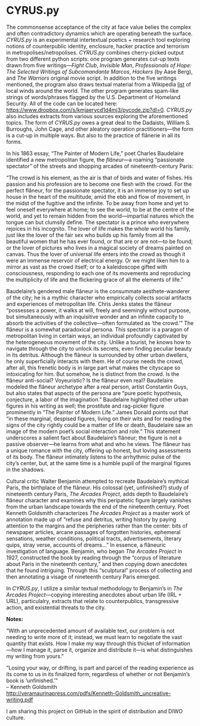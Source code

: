 # CYRUS.py

The commonsense acceptance of the city at face value belies the complex and often contradictory dynamics which are operating beneath the surface. <i>CYRUS.py</i> is an experimental intertextual poetics + research tool exploring notions of counterpublic identity, enclosure, hacker practice and terrorism in metropolises/netropolises. <i>CYRUS.py</i> combines cherry-picked output from two different python scripts: one program generates cut-up texts drawn from five writings—<i>Fight Club</i>, <i>Invisible Man</i>, <i>Professionals of Hope: The Selected Writings of Subcomandante Marcos</i>, <i>Hackers</i> (by Aase Berg), and <i>The Warriors</i> original movie script. In addition to the five writings mentioned, the program also draws textual material from a Wikipedia <a href="https://en.wikipedia.org/wiki/List_of_local_winds">list</a> of local winds around the world. The other program generates spam-like strings of words/phrases flagged by the U.S. Department of Homeland Security. All of the code can be located here: https://www.dropbox.com/s/kmjaerycd1d4mj3/pycode.zip?dl=0. <i>CYRUS.py</i> also includes extracts from various sources exploring the aforementioned topics. The form of <i>CYRUS.py</i> owes a great deal to the Dadaists, William S. Burroughs, John Cage, and other aleatory operation practitioners—the form is a cut-up in multiple ways. But also to the practice of flânerie in all its forms.<br>

In his 1863 essay, “The Painter of Modern Life,” poet Charles Baudelaire identified a new metropolitan figure, the <i>flâneur</i>—a roaming “passionate spectator” of the streets and shopping arcades of nineteenth-century Paris:<br>

“The crowd is his element, as the air is that of birds and water of fishes. His passion and his profession are to become one flesh with the crowd. For the perfect flâneur, for the passionate spectator, it is an immense joy to set up house in the heart of the multitude, amid the ebb and flow of movement, in the midst of the fugitive and the infinite. To be away from home and yet to feel oneself everywhere at home; to see the world, to be at the centre of the world, and yet to remain hidden from the world—impartial natures which the tongue can but clumsily define. The spectator is a prince who everywhere rejoices in his incognito. The lover of life makes the whole world his family, just like the lover of the fair sex who builds up his family from all the beautiful women that he has ever found, or that are or are not—to be found; or the lover of pictures who lives in a magical society of dreams painted on canvas. Thus the lover of universal life enters into the crowd as though it were an immense reservoir of electrical energy. Or we might liken him to a mirror as vast as the crowd itself; or to a kaleidoscope gifted with consciousness, responding to each one of its movements and reproducing the multiplicity of life and the flickering grace of all the elements of life.”

Baudelaire’s gendered male flâneur is the consummate aesthete-wanderer of the city; he is a mythic character who empirically collects social artifacts and experiences of metropolitan life. Chris Jenks states the flâneur “possesses a power, it walks at will, freely and seemingly without purpose, but simultaneously with an inquisitive wonder and an infinite capacity to absorb the activities of the collective—often formulated as ‘the crowd.’” The flâneur is a somewhat paradoxical persona. This spectator is a paragon of metropolitan living in certain ways, an individual profoundly captivated by the heterogeneous movement of the city. Unlike a tourist, he knows how to navigate through the city to unlock its secrets, even finding peculiar beauty in its detritus. Although the flâneur is surrounded by other urban dwellers, he only superficially interacts with them. He of course needs the crowd, after all, this frenetic body is in large part what makes the cityscape so intoxicating for him. But somehow, he is distinct from the crowd. Is the flâneur anti-social? Voyeuristic? Is the flâneur even real? Baudelaire modeled the flâneur archetype after a real person, artist Constantin Guys, but also states that aspects of the persona are “pure poetic hypothesis, conjecture, a labor of the imagination.” Baudelaire highlighted other urban figures in his writing as well; the prostitute and rag-picker figure prominently in “The Painter of Modern Life.” James Donald points out that “in these marginal, despised figures, living on their wits and for reading the signs of the city rightly could be a matter of life or death, Baudelaire saw an image of the modern poet’s social interaction and role.” This statement underscores a salient fact about Baudelaire’s flâneur; the figure is not a passive observer—he learns from what and who he views. The flâneur has a unique romance with the city, offering up honest, but loving assessments of its body. The flâneur intimately listens to the arrhythmic pulse of the city’s center, but, at the same time is a humble pupil of the marginal figures in the shadows.

Cultural critic Walter Benjamin attempted to recreate Baudelaire’s mythical Paris, the birthplace of the flâneur. His colossal (yet, unfinished?) study of nineteenth century Paris, <i>The Arcades Project</i>, adds depth to Baudelaire’s flâneur character and examines why this peripatetic figure largely vanishes from the urban landscape towards the end of the nineteenth century. Poet Kenneth Goldsmith characterizes <i>The Arcades Project</i> as a master work of annotation made up of “refuse and detritus, writing history by paying attention to the margins and the peripheries rather than the center: bits of newspaper articles, arcane passages of forgotten histories, ephemeral sensations, weather conditions, political tracts, advertisements, literary quips, stray verse, accounts of dreams…” In essence, a flâneuric investigation of language. Benjamin, who began <i>The Arcades Project</i> in 1927, constructed the book by reading through the “corpus of literature about Paris in the nineteenth century,” and then copying down anecdotes that he found intriguing. Through this “sculptural” process of collecting and then annotating a visage of nineteenth century Paris emerged.<br>

In <i>CYRUS.py</i>, I utilize a similar textual methodology to Benjamin’s in <i>The Arcades Project</i>—copying interesting anecdotes about urban life (IRL + URL), particulalry, extracts that relate to counterpublics, transgressive action, and existential threats to the city.

<b>Notes:</b><br>

“With an unprecedented amount of available text, our problem is not needing to write more of it; instead, we must learn to negotiate the vast quantity that exists. How I make my way through this thicket of information—how I manage it, parse it, organize and distribute it—is what distinguishes my writing from yours.”

“Losing your way, or drifting, is part and parcel of the reading experience as its come to us in its finalized form, regardless of whether or not Benjamin’s book is ‘unfinished.’”<br>
– Kenneth Goldsmith<br>
http://veramaurinapress.com/pdfs/Kenneth-Goldsmith_uncreative-writing.pdf<br>

I am sharing this project on GitHub in the spirit of distribution and DIWO culture.
